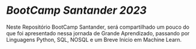  # *BootCamp Santander 2023*

 Neste Repositório BootCamp Santander, será compartilhado um pouco do que foi apresentado nessa jornada de Grande Aprendizado, 
 passando por Linguagens Python, SQL, NOSQL e um Breve Inicio em Machine Learn. 




